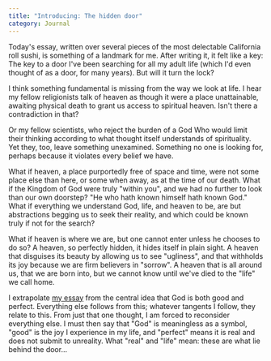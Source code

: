 ```yaml
---
title: "Introducing: The hidden door"
category: Journal
---
```


Today's essay, written over several pieces of the most delectable
California roll sushi, is something of a landmark for me.  After writing
it, it felt like a key: The key to a door I've been searching for all my
adult life (which I'd even thought of as a door, for many years).  But
will it turn the lock?

I think something fundamental is missing from the way we look at life.
I hear my fellow religionists talk of heaven as though it were a place
unattainable, awaiting physical death to grant us access to spiritual
heaven.  Isn't there a contradiction in that?

Or my fellow scientists, who reject the burden of a God Who would limit
their thinking according to what thought itself understands of
spirituality.  Yet they, too, leave something unexamined.  Something no
one is looking for, perhaps because it violates every belief we have.

What if heaven, a place purportedly free of space and time, were not
some place else than here, or some when away, as at the time of our
death.  What if the Kingdom of God were truly "within you", and we had
no further to look than our own doorstep?  "He who hath known himself
hath known God."  What if everything we understand God, life, and heaven
to be, are but abstractions begging us to seek their reality, and which
could be known truly if not for the search?

What if heaven is where we are, but one cannot enter unless he chooses
to do so?  A heaven, so perfectly hidden, it hides itself in plain
sight.  A heaven that disguises its beauty by allowing us to see
"ugliness", and that withholds its joy because we are firm believers in
"sorrow".  A heaven that is all around us, that we are born into, but we
cannot know until we've died to the "life" we call home.

I extrapolate [my essay](the.hidden.door) from the central idea that God is both good and
perfect.  Everything else follows from this; whatever tangents I follow,
they relate to this.  From just that one thought, I am forced to
reconsider everything else.  I must then say that "God" is meaningless
as a symbol, "good" is the joy I experience in my life, and "perfect"
means it is real and does not submit to unreality.  What "real" and
"life" mean: these are what lie behind the door...

